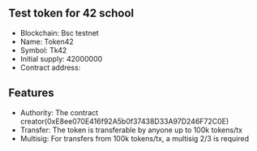 ## Test token for 42 school

- Blockchain: Bsc testnet
- Name: Token42
- Symbol: Tk42
- Initial supply: 42000000
- Contract address: 

## Features
- Authority: The contract creator(0xE8ee070E416f92A5b0f37438D33A97D246F72C0E)
- Transfer: The token is transferable by anyone up to 100k tokens/tx
- Multisig: For transfers from 100k tokens/tx, a multisig 2/3 is required


